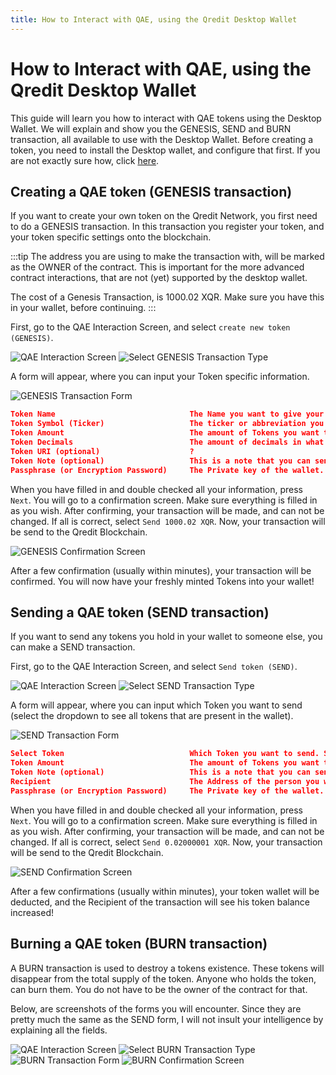 ```yaml
---
title: How to Interact with QAE, using the Qredit Desktop Wallet
---
```

# How to Interact with QAE, using the Qredit Desktop Wallet

This guide will learn you how to interact with QAE tokens using the Desktop Wallet. We will explain and show you the GENESIS, SEND and BURN transaction, all available to use with the Desktop Wallet.
Before creating a token, you need to install the Desktop wallet, and configure that first. If you are not exactly sure how, click [here](/voting/how-to-vote-qredit-desktop-wallet.html).

## Creating a QAE token (GENESIS transaction)
If you want to create your own token on the Qredit Network, you first need to do a GENESIS transaction. In this transaction you register your token, and your token specific settings onto the blockchain. 

:::tip
The address you are using to make the transaction with, will be marked as the OWNER of the contract. This is important for the more advanced contract interactions, that are not (yet) supported by the desktop wallet. 

The cost of a Genesis Transaction, is 1000.02 XQR. Make sure you have this in your wallet, before continuing.
:::

First, go to the QAE Interaction Screen, and select ```create new token (GENESIS)```.

![QAE Interaction Screen](./assets/token-interaction/token-qae-button.png)
![Select GENESIS Transaction Type](./assets/token-interaction/genesis-select.png)

A form will appear, where you can input your Token specific information. 

![GENESIS Transaction Form](./assets/token-interaction/genesis-form.png)

```json
Token Name                              The Name you want to give your Token 
Token Symbol (Ticker)                   The ticker or abbreviation you  want your Token to have
Token Amount                            The amount of Tokens you want to create. This will be your total supply
Token Decimals                          The amount of decimals in what your tokens can be divided
Token URI (optional)                    ?
Token Note (optional)                   This is a note that you can send with your transaction. Similar to the Qredit Smartbridge
Passphrase (or Encryption Password)     The Private key of the wallet. This is used to sign the transaction
```

When you have filled in and double checked all your information, press ```Next```. You will go to a confirmation screen. Make sure everything is filled in as you wish. After confirming, your transaction will be made, and can not be changed. If all is correct, select ```Send 1000.02 XQR```. Now, your transaction will be send to the Qredit Blockchain. 

![GENESIS Confirmation Screen](./assets/token-interaction/genesis-confirm.png)

After a few confirmation (usually within minutes), your transaction will be confirmed. You will now have your freshly minted Tokens into your wallet!


## Sending a QAE token (SEND transaction)
If you want to send any tokens you hold in your wallet to someone else, you can make a SEND transaction.

First, go to the QAE Interaction Screen, and select ```Send token (SEND)```.

![QAE Interaction Screen](./assets/token-interaction/token-qae-button.png)
![Select SEND Transaction Type](./assets/token-interaction/send-select.png)

A form will appear, where you can input which Token you want to send (select the dropdown to see all tokens that are present in the wallet). 

![SEND Transaction Form](./assets/token-interaction/send-form.png)

```json
Select Token                            Which Token you want to send. Select the dropdown to see all tokens that are present in the wallet
Token Amount                            The amount of Tokens you want to transfer
Token Note (optional)                   This is a note that you can send with your transaction. Similar to the Qredit Smartbridge
Recipient                               The Address of the person you want to send your tokens to
Passphrase (or Encryption Password)     The Private key of the wallet. This is used to sign the transaction
```

When you have filled in and double checked all your information, press ```Next```. You will go to a confirmation screen. Make sure everything is filled in as you wish. After confirming, your transaction will be made, and can not be changed. If all is correct, select ```Send 0.02000001 XQR```. Now, your transaction will be send to the Qredit Blockchain. 

![SEND Confirmation Screen](./assets/token-interaction/send-confirm.png)

After a few confirmations (usually within minutes), your token wallet will be deducted, and the Recipient of the transaction will see his token balance increased!

## Burning a QAE token (BURN transaction)
A BURN transaction is used to destroy a tokens existence. These tokens will disappear from the total supply of the token. Anyone who holds the token, can burn them. You do not have to be the owner of the contract for that.

Below, are screenshots of the forms you will encounter. Since they are pretty much the same as the SEND form, I will not insult your intelligence by explaining all the fields.

![QAE Interaction Screen](./assets/token-interaction/token-qae-button.png)
![Select BURN Transaction Type](./assets/token-interaction/burn-select.png)
![BURN Transaction Form](./assets/token-interaction/burn-form.png)
![BURN Confirmation Screen](./assets/token-interaction/burn-confirm.png)